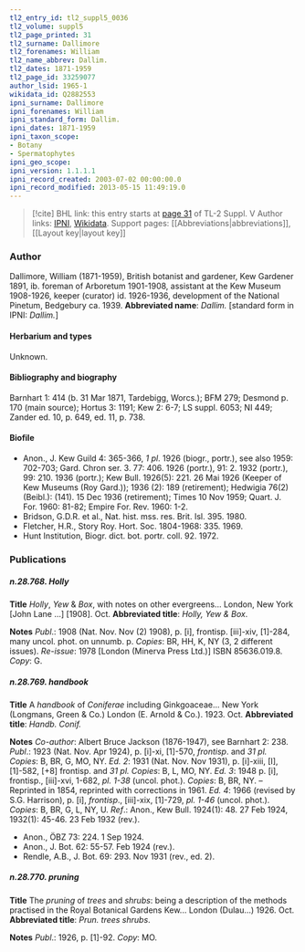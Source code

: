 ```yaml
---
tl2_entry_id: tl2_suppl5_0036
tl2_volume: suppl5
tl2_page_printed: 31
tl2_surname: Dallimore
tl2_forenames: William
tl2_name_abbrev: Dallim.
tl2_dates: 1871-1959
tl2_page_id: 33259077
author_lsid: 1965-1
wikidata_id: Q2882553
ipni_surname: Dallimore
ipni_forenames: William
ipni_standard_form: Dallim.
ipni_dates: 1871-1959
ipni_taxon_scope: 
- Botany
- Spermatophytes
ipni_geo_scope: 
ipni_version: 1.1.1.1
ipni_record_created: 2003-07-02 00:00:00.0
ipni_record_modified: 2013-05-15 11:49:19.0
---
```


> [!cite] BHL link: this entry starts at [page 31](https://www.biodiversitylibrary.org/page/33259077) of TL-2 Suppl. V
> Author links: [IPNI](https://www.ipni.org/a/1965-1), [Wikidata](https://www.wikidata.org/wiki/Q2882553). Support pages: [[Abbreviations|abbreviations]], [[Layout key|layout key]]

### Author

Dallimore, William (1871-1959), British botanist and gardener, Kew Gardener 1891, ib. foreman of Arboretum 1901-1908, assistant at the Kew Museum 1908-1926, keeper (curator) id. 1926-1936, development of the National Pinetum, Bedgebury ca. 1939. 
**Abbreviated name**: *Dallim.* \[standard form in IPNI: *Dallim.*\]

#### Herbarium and types

Unknown.

#### Bibliography and biography

Barnhart 1: 414 (b. 31 Mar 1871, Tardebigg, Worcs.); BFM 279; Desmond p. 170 (main source); Hortus 3: 1191; Kew 2: 6-7; LS suppl. 6053; NI 449; Zander ed. 10, p. 649, ed. 11, p. 738.

#### Biofile

- Anon., J. Kew Guild 4: 365-366, *1 pl*. 1926 (biogr., portr.), see also 1959: 702-703; Gard. Chron ser. 3. 77: 406. 1926 (portr.), 91: 2. 1932 (portr.), 99: 210. 1936 (portr.); Kew Bull. 1926(5): 221. 26 Mai 1926 (Keeper of Kew Museums (Roy Gard.)); 1936 (2): 189 (retirement); Hedwigia 76(2)(Beibl.): (141). 15 Dec 1936 (retirement); Times 10 Nov 1959; Quart. J. For. 1960: 81-82; Empire For. Rev. 1960: 1-2.
- Bridson, G.D.R. et al., Nat. hist. mss. res. Brit. Isl. 395. 1980.
- Fletcher, H.R., Story Roy. Hort. Soc. 1804-1968: 335. 1969.
- Hunt Institution, Biogr. dict. bot. portr. coll. 92. 1972.

### Publications

##### n.28.768. Holly

**Title**
*Holly*, *Yew* & *Box*, with notes on other evergreens... London, New York \[John Lane ...\] \[1908\]. Oct.
**Abbreviated title**: *Holly, Yew & Box*.

**Notes**
*Publ*.: 1908 (Nat. Nov. Nov (2) 1908), p. \[i\], frontisp. \[iii\]-xiv, \[1\]-284, many uncol. phot. on unnumb. p. *Copies*: BR, HH, K, NY (3, 2 different issues).
*Re-issue*: 1978 \[London (Minerva Press Ltd.)\] ISBN 85636.019.8. *Copy*: G.

##### n.28.769. handbook

**Title**
A *handbook* of *Coniferae* including Ginkgoaceae... New York (Longmans, Green & Co.) London (E. Arnold & Co.). 1923. Oct.
**Abbreviated title**: *Handb. Conif.*

**Notes**
*Co-author*: Albert Bruce Jackson (1876-1947), see Barnhart 2: 238.
*Publ*.: 1923 (Nat. Nov. Apr 1924), p. \[i\]-xi, \[1\]-570, *frontisp*. and *31 pl. Copies*: B, BR, G, MO, NY.
*Ed. 2*: 1931 (Nat. Nov. Nov 1931), p. \[i\]-xiii, \[I\], \[1\]-582, \[+8\] frontisp. and *31 pl. Copies*: B, L, MO, NY.
*Ed. 3*: 1948 p. \[i\], frontisp., \[iii\]-xvi, 1-682, *pl. 1-38* (uncol. phot.). *Copies*: B, BR, NY. – Reprinted in 1854, reprinted with corrections in 1961.
*Ed. 4*: 1966 (revised by S.G. Harrison), p. \[i\], *frontisp*., \[iii\]-xix, \[1\]-729, *pl. 1-46* (uncol. phot.). *Copies*: B, BR, G, L, NY, U.
*Ref*.: Anon., Kew Bull. 1924(1): 48. 27 Feb 1924, 1932(1): 45-46. 23 Feb 1932 (rev.).
- Anon., ÖBZ 73: 224. 1 Sep 1924.
- Anon., J. Bot. 62: 55-57. Feb 1924 (rev.).
- Rendle, A.B., J. Bot. 69: 293. Nov 1931 (rev., ed. 2).

##### n.28.770. pruning

**Title**
The *pruning* of *trees* and *shrubs*: being a description of the methods practised in the Royal Botanical Gardens Kew... London (Dulau...) 1926. Oct.
**Abbreviated title**: *Prun. trees shrubs*.

**Notes**
*Publ*.: 1926, p. \[1\]-92. *Copy*: MO.

